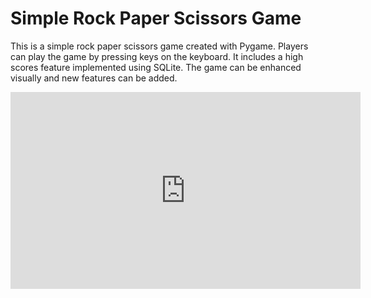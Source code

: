 <!DOCTYPE html>
<html lang="en">
<head>
    <meta charset="UTF-8">
    <meta name="viewport" content="width=device-width, initial-scale=1.0">
    <title>Simple Rock Paper Scissors Game</title>
</head>
<body>
    <h1>Simple Rock Paper Scissors Game</h1>
    <p>This is a simple rock paper scissors game created with Pygame. Players can play the game by pressing keys on the keyboard. It includes a high scores feature implemented using SQLite. The game can be enhanced visually and new features can be added.</p>
    <iframe width="560" height="315" src="https://www.youtube.com/embed/k7M53BoJsdM" frameborder="0" allowfullscreen></iframe>

</body>
</html>
